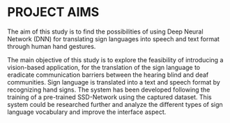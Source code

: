  # PROJECT AIMS
 
 The aim of this study is to find the possibilities of using Deep Neural Network (DNN) for translating sign languages into speech and text format through human hand gestures.
 
 The main objective of this study is to explore the feasibility of introducing a vision-based application,
 for the translation of the sign language to eradicate communication barriers between the hearing
 blind and deaf communities.
 Sign language is translated into a text and speech format by recognizing hand signs.
 The system has been developed following the training of a pre-trained SSD-Network using the captured dataset.
 This system could be researched further and analyze the different types of sign language vocabulary and improve the interface aspect.

